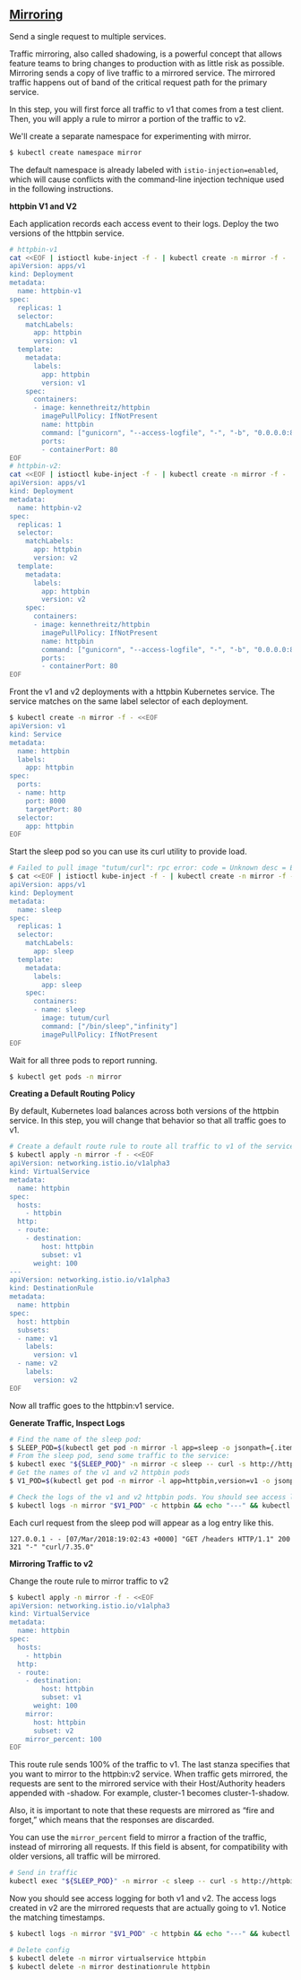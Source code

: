 ## [Mirroring](https://istio.io/latest/docs/tasks/traffic-management/mirroring/)

Send a single request to multiple services.

Traffic mirroring, also called shadowing, is a powerful concept that allows feature teams to bring changes to production with as little risk as possible. Mirroring sends a copy of live traffic to a mirrored service. The mirrored traffic happens out of band of the critical request path for the primary service.

In this step, you will first force all traffic to v1 that comes from a test client. Then, you will apply a rule to mirror a portion of the traffic to v2.

We'll create a separate namespace for experimenting with mirror.

```sh
$ kubectl create namespace mirror
```

The default namespace is already labeled with `istio-injection=enabled`, which will cause conflicts with the command-line injection technique used in the following instructions.

**httpbin V1 and V2**

Each application records each access event to their logs. Deploy the two versions of the httpbin service.

```sh
# httpbin-v1
cat <<EOF | istioctl kube-inject -f - | kubectl create -n mirror -f -
apiVersion: apps/v1
kind: Deployment
metadata:
  name: httpbin-v1
spec:
  replicas: 1
  selector:
    matchLabels:
      app: httpbin
      version: v1
  template:
    metadata:
      labels:
        app: httpbin
        version: v1
    spec:
      containers:
      - image: kennethreitz/httpbin
        imagePullPolicy: IfNotPresent
        name: httpbin
        command: ["gunicorn", "--access-logfile", "-", "-b", "0.0.0.0:80", "httpbin:app"]
        ports:
        - containerPort: 80  
EOF
# httpbin-v2:
cat <<EOF | istioctl kube-inject -f - | kubectl create -n mirror -f -
apiVersion: apps/v1
kind: Deployment
metadata:
  name: httpbin-v2
spec:
  replicas: 1
  selector:
    matchLabels:
      app: httpbin
      version: v2
  template:
    metadata:
      labels:
        app: httpbin
        version: v2
    spec:
      containers:
      - image: kennethreitz/httpbin
        imagePullPolicy: IfNotPresent
        name: httpbin
        command: ["gunicorn", "--access-logfile", "-", "-b", "0.0.0.0:80", "httpbin:app"]
        ports:
        - containerPort: 80
EOF
```

Front the v1 and v2 deployments with a httpbin Kubernetes service. The service matches on the same label selector of each deployment.

```sh
$ kubectl create -n mirror -f - <<EOF
apiVersion: v1
kind: Service
metadata:
  name: httpbin
  labels:
    app: httpbin
spec:
  ports:
  - name: http
    port: 8000
    targetPort: 80
  selector:
    app: httpbin
EOF
```

Start the sleep pod so you can use its curl utility to provide load.

```sh
# Failed to pull image "tutum/curl": rpc error: code = Unknown desc = Error response from daemon: pull access denied for tutum/curl, repository does not exist or may require 'docker login': denied: requested access to the resource is denied
$ cat <<EOF | istioctl kube-inject -f - | kubectl create -n mirror -f -
apiVersion: apps/v1
kind: Deployment
metadata:
  name: sleep
spec:
  replicas: 1
  selector:
    matchLabels:
      app: sleep
  template:
    metadata:
      labels:
        app: sleep
    spec:
      containers:
      - name: sleep
        image: tutum/curl
        command: ["/bin/sleep","infinity"]
        imagePullPolicy: IfNotPresent
EOF
```

Wait for all three pods to report running.

```sh
$ kubectl get pods -n mirror
```

**Creating a Default Routing Policy**

By default, Kubernetes load balances across both versions of the httpbin service. In this step, you will change that behavior so that all traffic goes to v1.

```sh
# Create a default route rule to route all traffic to v1 of the service
$ kubectl apply -n mirror -f - <<EOF
apiVersion: networking.istio.io/v1alpha3
kind: VirtualService
metadata:
  name: httpbin
spec:
  hosts:
    - httpbin
  http:
  - route:
    - destination:
        host: httpbin
        subset: v1
      weight: 100
---
apiVersion: networking.istio.io/v1alpha3
kind: DestinationRule
metadata:
  name: httpbin
spec:
  host: httpbin
  subsets:
  - name: v1
    labels:
      version: v1
  - name: v2
    labels:
      version: v2
EOF
```

Now all traffic goes to the httpbin:v1 service.

**Generate Traffic, Inspect Logs**

```sh
# Find the name of the sleep pod:
$ SLEEP_POD=$(kubectl get pod -n mirror -l app=sleep -o jsonpath={.items..metadata.name}) && echo "SLEEP_POD=$SLEEP_POD"
# From the sleep pod, send some traffic to the service:
$ kubectl exec "${SLEEP_POD}" -n mirror -c sleep -- curl -s http://httpbin:8000/headers
# Get the names of the v1 and v2 httpbin pods
$ V1_POD=$(kubectl get pod -n mirror -l app=httpbin,version=v1 -o jsonpath={.items..metadata.name}) && export V2_POD=$(kubectl get pod -n mirror -l app=httpbin,version=v2 -o jsonpath={.items..metadata.name}) && echo "PODS: $V1_POD, $V1_POD"

# Check the logs of the v1 and v2 httpbin pods. You should see access log entries for v1 and none for v2
$ kubectl logs -n mirror "$V1_POD" -c httpbin && echo "---" && kubectl logs -n mirror "$V2_POD" -c httpbin
```

Each curl request from the sleep pod will appear as a log entry like this.

```
127.0.0.1 - - [07/Mar/2018:19:02:43 +0000] "GET /headers HTTP/1.1" 200 321 "-" "curl/7.35.0"
```

**Mirroring Traffic to v2**

Change the route rule to mirror traffic to v2

```sh
$ kubectl apply -n mirror -f - <<EOF
apiVersion: networking.istio.io/v1alpha3
kind: VirtualService
metadata:
  name: httpbin
spec:
  hosts:
    - httpbin
  http:
  - route:
    - destination:
        host: httpbin
        subset: v1
      weight: 100
    mirror:
      host: httpbin
      subset: v2
    mirror_percent: 100
EOF
```

This route rule sends 100% of the traffic to v1. The last stanza specifies that you want to mirror to the httpbin:v2 service. When traffic gets mirrored, the requests are sent to the mirrored service with their Host/Authority headers appended with -shadow. For example, cluster-1 becomes cluster-1-shadow.

Also, it is important to note that these requests are mirrored as “fire and forget,” which means that the responses are discarded.

You can use the `mirror_percent` field to mirror a fraction of the traffic, instead of mirroring all requests. If this field is absent, for compatibility with older versions, all traffic will be mirrored.

```sh
# Send in traffic
kubectl exec "${SLEEP_POD}" -n mirror -c sleep -- curl -s http://httpbin:8000/headers
```

Now you should see access logging for both v1 and v2. The access logs created in v2 are the mirrored requests that are actually going to v1. Notice the matching timestamps.

```sh
$ kubectl logs -n mirror "$V1_POD" -c httpbin && echo "---" && kubectl logs -n mirror "$V2_POD" -c httpbin

# Delete config
$ kubectl delete -n mirror virtualservice httpbin
$ kubectl delete -n mirror destinationrule httpbin
```
